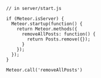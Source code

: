 ```
// in server/start.js

if (Meteor.isServer) {
  Meteor.startup(function() {
    return Meteor.methods({
      removeAllPosts: function() {
        return Posts.remove({});
      }
    });
  });
}
```


`Meteor.call('removeAllPosts')`
